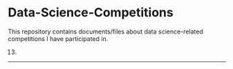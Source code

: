 # Data-Science-Competitions
This repository contains documents/files about data science-related competitions I have participated in.

13.
---
